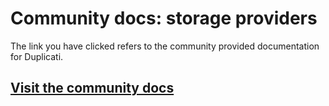 # Community docs: storage providers

The link you have clicked refers to the community provided documentation for Duplicati.

## [Visit the community docs](https://docs.duplicati.com/en/latest/05-storage-providers/)
